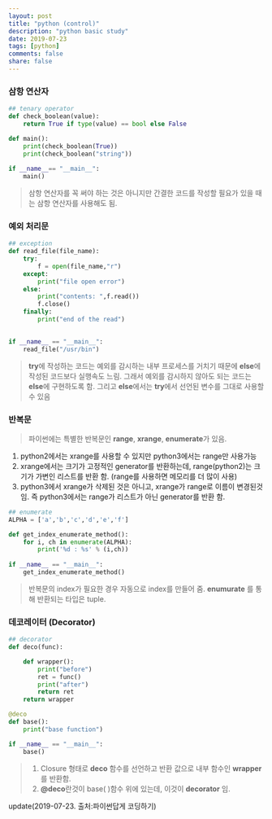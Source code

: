 ```yaml
---
layout: post
title: "python (control)"
description: "python basic study"
date: 2019-07-23
tags: [python]
comments: false
share: false
---
```

### 삼항 연산자

```python
## tenary operator
def check_boolean(value):
    return True if type(value) == bool else False

def main():
    print(check_boolean(True))
    print(check_boolean("string"))
    
if __name__== "__main__":
    main()
```  

> 삼항 연산자를 꼭 써야 하는 것은 아니지만 간결한 코드를 작성할 필요가 있을 때는 삼항 연산자를 사용해도 됨.
  

### 예외 처리문  
  
``` python
## exception
def read_file(file_name):
    try:
        f = open(file_name,"r")
    except:
        print("file open error")
    else:
        print("contents: ",f.read())
        f.close()
    finally:
        print("end of the read")
    

if __name__ == "__main__":
    read_file("/usr/bin")
```

> **try**에 작성하는 코드는 예외를 감시하는 내부 프로세스를 거치기 때문에 **else**에 작성된 코드보다 실행속도 느림. 그래서 예외를 감시하지 않아도 되는 코드는 **else**에 구현하도록 함. 그리고 **else**에서는 **try**에서 선언된 변수를 그대로 사용할 수 있음
   
  
  
### 반복문
  
> 파이썬에는 특별한 반복문인 **range**, **xrange**, **enumerate**가 있음.  
1. python2에서는 xrange를 사용할 수 있지만 python3에서는 range만 사용가능
2. xrange에서는 크기가 고정적인 generator를 반환하는데, range(python2)는 크기가 가변인 리스트를 반환 함. (range를 사용하면 메모리를 더 많이 사용)
3. python3에서 xrange가 삭제된 것은 아니고, xrange가 range로 이름이 변경된것임. 즉 python3에서는 range가 리스트가 아닌 generator를 반환 함.

``` python
## enumerate
ALPHA = ['a','b','c','d','e','f']

def get_index_enumerate_method():
    for i, ch in enumerate(ALPHA):
        print('%d : %s' % (i,ch))
        
if __name__ == "__main__":
    get_index_enumerate_method()
```
> 반복문의 index가 필요한 경우 자동으로 index를 만들어 줌. **enumurate** 를 통해 반환되는 타입은 tuple.  
  
### 데코레이터 (Decorator)

``` python
## decorator
def deco(func):

    def wrapper():
        print("before")
        ret = func()
        print("after")
        return ret
    return wrapper

@deco
def base():
    print("base function")

if __name__ == "__main__":
    base()
```

> 1. Closure 형태로 **deco** 함수를 선언하고 반환 값으로 내부 함수인 **wrapper**를 반환함.
> 2. **@deco**란것이 base( )함수 위에 있는데, 이것이 **decorator** 임.


update(2019-07-23. 출처:파이썬답게 코딩하기)